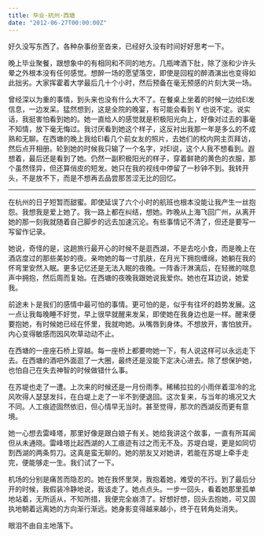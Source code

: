```yaml
---
title: 毕业·杭州·西塘
date: "2012-06-27T00:00:00Z"
---
```


好久没写东西了。各种杂事纷至沓来，已经好久没有时间好好思考一下。

晚上毕业聚餐，跟想象中的有相同和不同的地方。几瓶啤酒下肚，除了涨和少许头晕之外根本没有任何感觉。想醉一场的愿望落空，即使是回程的醉酒演出也变得如此拙劣。大家挥霍着大学最后几十个小时，然后预备在毫无预感的片刻大哭一场。

曾经深以为重的事情，到头来也没有什么大不了。在餐桌上坐着的时候一边给El发信息，一边发呆。猛然想到，这是全院的晚宴，有可能会看到 Y 也说不定。说实话，我挺害怕看到她的。她一直给人的感觉就是积极阳光向上，好像对过去的事毫不知情，放下毫无悔过。我讨厌看到她这个样子，这反衬出我那一年是多么的不成熟和无聊。在西塘的晚上我给El看几个前女友的照片，去她们的校内网主页拜访，然后点开相册。轮到她的时候我只输了一个名字，对El说，这个人我不想看到。遐想着，最后还是看到了她。仍然一副积极阳光的样子，穿着鲜艳的黄色的衣服，那个虽然怪异，但还算俏皮的短发。她只在我的视线中停留了一秒钟不到。我转开头，不是放不下，而是不想再去品尝那苦涩无比的回忆。

---

在杭州的日子短暂而甜蜜。即使延误了六个小时的航班也根本没能让我产生一丝抱怨。我想我是爱上她了。我一路上都在纠结，想她。昨晚从上海飞回广州，从离开她的那一刻我就随着自己脚步的远去加速沉沦。有些事情记不清了，但还是要写一写留作记录。

她说，奇怪的是，这趟旅行最开心的时候不是逛西湖，不是去吃小食，而是晚上在酒店度过的那些美妙的夜。亲吻她的每一寸肌肤，在月光下拥抱缠绵，她躺在我的怀弯里安然入眠。更多记忆还是无法入眠的夜晚。一阵香汗淋漓后，在轻微的喘息声中拥抱，然后周而复始。在西塘的夜晚我跟她说我爱你。她也在耳边说，她爱我。

前途未卜是我们的感情中最可怕的事情。更可怕的是，似乎有往坏的趋势发展。这一点让我每晚睡不好觉，早上很早就醒来发呆，即使她在我身边也是一样。醒来便要抱她，有时候她已经在怀里，我就吻她。从嘴唇到身体。不想放开，害怕放开。内心变得敏感而因风吹草动动不止。

在西塘的一座座石桥上穿越。每一座桥上都要吻她一下，有人说这样可以永远走下去。在西塘的酒吧外面逛了一大圈，最终还是没能下定决心进去。除了想保护她，也怕自己在失去神智的时候做错什么事。

在苏堤也走了一遭。上次来的时候还是一月份雨季。稀稀拉拉的小雨伴着湿冷的北风吹得人瑟瑟发抖，在白堤上走了一半不到便退回。这次复来，与当年的境况又大不同。人工痕迹固然依旧，但心情早无当时。甚至觉得，那次的西湖反而更有意境。

她一心想去雷峰塔，那里好像是跟白娘子有关。她给我讲这个故事，一直有所耳闻但从未通晓。雷峰塔比起西湖的人工痕迹有过之而无不及。苏堤白堤，更是如同切割西湖的两条剪刀。这真是蛮无聊的。她的朋友又对她讲，若能在苏堤上牵手走完，便能够走一生。我们试了一下。

机场的分别是痛苦而隐忍的。她在我怀里哭，我抱着她，难受的不行。到了最后分开的时候，我假装冷静地说，我该走了。她点点头。一步一回头，看着她那里孤单地站着，无所适从，不知所措，我便完全崩溃了。好想好想，回头去抱她，可又固执地朝着远离她的方向渐行渐远。她身影变得越来越小，终于在转角处消失。

眼泪不由自主地落下。
